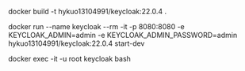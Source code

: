docker build -t hykuo13104991/keycloak:22.0.4 .

docker run --name keycloak --rm -it -p 8080:8080 -e KEYCLOAK_ADMIN=admin -e KEYCLOAK_ADMIN_PASSWORD=admin hykuo13104991/keycloak:22.0.4 start-dev

docker exec -it -u root keycloak bash

